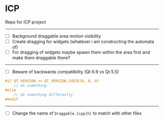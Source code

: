 # ICP
Repo for ICP project

---
- [ ] Background draggable area motion visibility
- [ ] Create dragging for widgets (whatever i am constructing the automata of)
- [ ] For dragging of widgets maybe spawn them within the area first and make them draggable there?
---
- [ ] Beware of backwards compatibility (Qt 6.9 vs Qt 5.5)
```cpp
#if QT_VERSION >= QT_VERSION_CHECK(6, 0, 0)
	// do something
#else
	// do something differently
#endif
```
---
- [ ] Change the name of `Draggable.[cpp|h]` to match with other files
